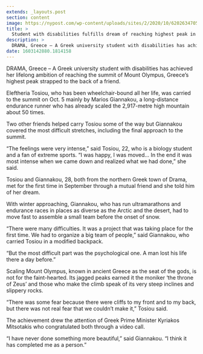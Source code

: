 ```yaml
--- 
extends: _layouts.post 
section: content 
image: https://nypost.com/wp-content/uploads/sites/2/2020/10/620263470500-wp-rail-thumb-nyp.jpg?quality=90&strip=all&w=1200 
title: > 
  Student with disabilities fulfills dream of reaching highest peak in Greece 
description: > 
  DRAMA, Greece – A Greek university student with disabilities has achieved her lifelong ambition of reaching the summit of Mount Olympus, Greece’s highest peak strapped to the back of a friend.Two other friends helped carry Tosiou some of the way but Giannakou covered the most difficult stretches, including the final approach to the summit.“The feelings were very intense,” said Tosiou, 22, who is a biology student and a fan of extreme sports.We had to organize a big team of people,” said Giannakou, who carried Tosiou in a modified backpack.A man lost his life there a day before.”Scaling Mount Olympus, known in ancient Greece as the seat of the gods, is not for the faint-hearted. 
date: 1603142880.1814158 
--- 
```

<div><p>DRAMA, Greece &#8211; A Greek university student with disabilities has achieved her lifelong ambition of reaching the summit of Mount Olympus, Greece&#8217;s highest peak strapped to the back of a friend.</p>
<p>Eleftheria Tosiou, who has been wheelchair-bound all her life, was carried to the summit on Oct. 5 mainly by Marios Giannakou, a long-distance endurance runner who has already scaled the 2,917-metre high mountain about 50 times.</p>
<p>Two other friends helped carry Tosiou some of the way but Giannakou covered the most difficult stretches, including the final approach to the summit.</p>
<p>&#8220;The feelings were very intense,&#8221; said Tosiou, 22, who is a biology student and a fan of extreme sports. &#8220;I was happy, I was moved&#8230; In the end it was most intense when we came down and realized what we had done,&#8221; she said.</p>
 
<p>Tosiou and Giannakou, 28, both from the northern Greek town of Drama, met for the first time in September through a mutual friend and she told him of her dream.</p>
<p>With winter approaching, Giannakou, who has run ultramarathons and endurance races in places as diverse as the Arctic and the desert, had to move fast to assemble a small team before the onset of snow.</p>
<p>&#8220;There were many difficulties. It was a project that was taking place for the first time. We had to organize a big team of people,&#8221; said Giannakou, who carried Tosiou in a modified backpack.</p>
 
<p>&#8220;But the most difficult part was the psychological one. A man lost his life there a day before.&#8221;</p>
<p>Scaling Mount Olympus, known in ancient Greece as the seat of the gods, is not for the faint-hearted. Its jagged peaks earned it the moniker &#8216;the throne of Zeus&#8217; and those who make the climb speak of its very steep inclines and slippery rocks.</p>
<p>&#8220;There was some fear because there were cliffs to my front and to my back, but there was not real fear that we couldn&#8217;t make it,&#8221; Tosiou said.</p>
 
<p>The achievement drew the attention of Greek Prime Minister Kyriakos Mitsotakis who congratulated both through a video call.</p>
<p>&#8220;I have never done something more beautiful,&#8221; said Giannakou. &#8220;I think it has completed me as a person.&#8221;</p>
			</div>